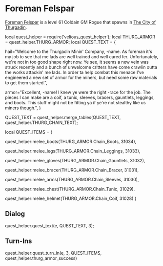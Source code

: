# Foreman Felspar



[Foreman Felspar](/npc/115087) is a level 61 Coldain GM Rogue that spawns in [The City of Thurgadin](/zone/115).


local quest_helper = require('velious_quest_helper');
local THURG_ARMOR = quest_helper.THURG_ARMOR;
local QUEST_TEXT = {

hail="Welcome to the Thurgadin Minin' Company, -name. As foreman it's my job to see that me lads are well trained and well cared fer. Unfortunately, we're not in too good shape right now. Ye see, it seems a new vein was struck recently and a bunch of unwelcome critters have come crawlin outta the works attackin' me lads. In order ta help combat this menace I've engineered a new set of armor for the miners, but need some raw materials to get them started.",

armor="Excellent, -name! I knew ye were the right -race for the job. The pieces I can make are a coif, a tunic, sleeves, bracers, gauntlets, leggings, and boots. This stuff might not be fitting ya if ye're not stealthy like us miners though.",
}

QUEST_TEXT = quest_helper.merge_tables(QUEST_TEXT, quest_helper.THURG_CHAIN_TEXT);

local QUEST_ITEMS = {



quest_helper:melee_boots(THURG_ARMOR.Chain_Boots, 31034),



quest_helper:melee_legs(THURG_ARMOR.Chain_Leggings, 31033),



quest_helper:melee_gloves(THURG_ARMOR.Chain_Gauntlets, 31032),



quest_helper:melee_bracer(THURG_ARMOR.Chain_Bracer, 31031),



quest_helper:melee_arms(THURG_ARMOR.Chain_Sleeves, 31030),



quest_helper:melee_chest(THURG_ARMOR.Chain_Tunic, 31029),



quest_helper:melee_helmet(THURG_ARMOR.Chain_Coif, 31028)
}



## Dialog

quest_helper.quest_text(e, QUEST_TEXT, 3);


## Turn-Ins

quest_helper:quest_turn_in(e, 3, QUEST_ITEMS, quest_helper.thurg_armor_success)